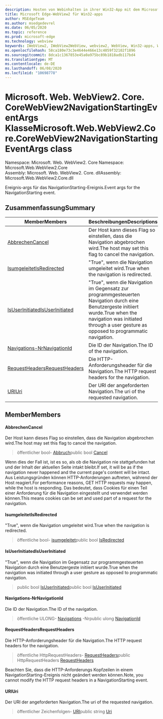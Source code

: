 ```yaml
---
description: Hosten von Webinhalten in ihrer Win32-App mit dem Microsoft Edge WebView2-Steuerelement
title: Microsoft Edge-WebView2 für Win32-apps
author: MSEdgeTeam
ms.author: msedgedevrel
ms.date: 06/05/2020
ms.topic: reference
ms.prod: microsoft-edge
ms.technology: webview
keywords: IWebView2, IWebView2WebView, webview2, WebView, Win32-apps, Win32, Edge, ICoreWebView2, ICoreWebView2Controller, Browser-Steuerelement, Edge-HTML
ms.openlocfilehash: 58ca180e73c3e4644e466e13c4059f32102f1896
ms.sourcegitcommit: 8dca1c1367853e45a0a975bc89b1818adb117bd4
ms.translationtype: MT
ms.contentlocale: de-DE
ms.lasthandoff: 06/08/2020
ms.locfileid: "10698778"
---
```

# <span data-ttu-id="80a0a-104">Microsoft. Web. WebView2. Core. CoreWebView2NavigationStartingEventArgs Klasse</span><span class="sxs-lookup"><span data-stu-id="80a0a-104">Microsoft.Web.WebView2.Core.CoreWebView2NavigationStartingEventArgs class</span></span> 

<span data-ttu-id="80a0a-105">Namespace: Microsoft. Web. WebView2. Core </span><span class="sxs-lookup"><span data-stu-id="80a0a-105">Namespace: Microsoft.Web.WebView2.Core</span></span>\
<span data-ttu-id="80a0a-106">Assembly: Microsoft. Web. WebView2. Core. dll</span><span class="sxs-lookup"><span data-stu-id="80a0a-106">Assembly: Microsoft.Web.WebView2.Core.dll</span></span>

<span data-ttu-id="80a0a-107">Ereignis-args für das NavigationStarting-Ereignis.</span><span class="sxs-lookup"><span data-stu-id="80a0a-107">Event args for the NavigationStarting event.</span></span>

## <span data-ttu-id="80a0a-108">Zusammenfassung</span><span class="sxs-lookup"><span data-stu-id="80a0a-108">Summary</span></span>

 <span data-ttu-id="80a0a-109">Member</span><span class="sxs-lookup"><span data-stu-id="80a0a-109">Members</span></span>                        | <span data-ttu-id="80a0a-110">Beschreibungen</span><span class="sxs-lookup"><span data-stu-id="80a0a-110">Descriptions</span></span>
--------------------------------|---------------------------------------------
[<span data-ttu-id="80a0a-111">Abbrechen</span><span class="sxs-lookup"><span data-stu-id="80a0a-111">Cancel</span></span>](#cancel) | <span data-ttu-id="80a0a-112">Der Host kann dieses Flag so einstellen, dass die Navigation abgebrochen wird.</span><span class="sxs-lookup"><span data-stu-id="80a0a-112">The host may set this flag to cancel the navigation.</span></span>
[<span data-ttu-id="80a0a-113">Isumgeleitet</span><span class="sxs-lookup"><span data-stu-id="80a0a-113">IsRedirected</span></span>](#isredirected) | <span data-ttu-id="80a0a-114">"True", wenn die Navigation umgeleitet wird.</span><span class="sxs-lookup"><span data-stu-id="80a0a-114">True when the navigation is redirected.</span></span>
[<span data-ttu-id="80a0a-115">IsUserInitiated</span><span class="sxs-lookup"><span data-stu-id="80a0a-115">IsUserInitiated</span></span>](#isuserinitiated) | <span data-ttu-id="80a0a-116">"True", wenn die Navigation im Gegensatz zur programmgesteuerten Navigation durch eine Benutzergeste initiiert wurde.</span><span class="sxs-lookup"><span data-stu-id="80a0a-116">True when the navigation was initiated through a user gesture as opposed to programmatic navigation.</span></span>
[<span data-ttu-id="80a0a-117">Navigations-Nr</span><span class="sxs-lookup"><span data-stu-id="80a0a-117">NavigationId</span></span>](#navigationid) | <span data-ttu-id="80a0a-118">Die ID der Navigation.</span><span class="sxs-lookup"><span data-stu-id="80a0a-118">The ID of the navigation.</span></span>
[<span data-ttu-id="80a0a-119">RequestHeaders</span><span class="sxs-lookup"><span data-stu-id="80a0a-119">RequestHeaders</span></span>](#requestheaders) | <span data-ttu-id="80a0a-120">Die HTTP-Anforderungsheader für die Navigation.</span><span class="sxs-lookup"><span data-stu-id="80a0a-120">The HTTP request headers for the navigation.</span></span>
[<span data-ttu-id="80a0a-121">URI</span><span class="sxs-lookup"><span data-stu-id="80a0a-121">Uri</span></span>](#uri) | <span data-ttu-id="80a0a-122">Der URI der angeforderten Navigation.</span><span class="sxs-lookup"><span data-stu-id="80a0a-122">The uri of the requested navigation.</span></span>

## <span data-ttu-id="80a0a-123">Member</span><span class="sxs-lookup"><span data-stu-id="80a0a-123">Members</span></span>

#### <span data-ttu-id="80a0a-124">Abbrechen</span><span class="sxs-lookup"><span data-stu-id="80a0a-124">Cancel</span></span> 

<span data-ttu-id="80a0a-125">Der Host kann dieses Flag so einstellen, dass die Navigation abgebrochen wird.</span><span class="sxs-lookup"><span data-stu-id="80a0a-125">The host may set this flag to cancel the navigation.</span></span>

> <span data-ttu-id="80a0a-126">öffentlicher bool- [Abbruch](#cancel)</span><span class="sxs-lookup"><span data-stu-id="80a0a-126">public bool [Cancel](#cancel)</span></span>

<span data-ttu-id="80a0a-127">Wenn dies der Fall ist, ist es so, als ob die Navigation nie stattgefunden hat und der Inhalt der aktuellen Seite intakt bleibt.</span><span class="sxs-lookup"><span data-stu-id="80a0a-127">If set, it will be as if the navigation never happened and the current page's content will be intact.</span></span> <span data-ttu-id="80a0a-128">Aus Leistungsgründen können HTTP-Anforderungen auftreten, während der Host reagiert.</span><span class="sxs-lookup"><span data-stu-id="80a0a-128">For performance reasons, GET HTTP requests may happen, while the host is responding.</span></span> <span data-ttu-id="80a0a-129">Das bedeutet, dass Cookies für einen Teil einer Anforderung für die Navigation eingestellt und verwendet werden können.</span><span class="sxs-lookup"><span data-stu-id="80a0a-129">This means cookies can be set and used part of a request for the navigation.</span></span>

#### <span data-ttu-id="80a0a-130">Isumgeleitet</span><span class="sxs-lookup"><span data-stu-id="80a0a-130">IsRedirected</span></span> 

<span data-ttu-id="80a0a-131">"True", wenn die Navigation umgeleitet wird.</span><span class="sxs-lookup"><span data-stu-id="80a0a-131">True when the navigation is redirected.</span></span>

> <span data-ttu-id="80a0a-132">öffentliche bool- [isumgeleitet](#isredirected)</span><span class="sxs-lookup"><span data-stu-id="80a0a-132">public bool [IsRedirected](#isredirected)</span></span>

#### <span data-ttu-id="80a0a-133">IsUserInitiated</span><span class="sxs-lookup"><span data-stu-id="80a0a-133">IsUserInitiated</span></span> 

<span data-ttu-id="80a0a-134">"True", wenn die Navigation im Gegensatz zur programmgesteuerten Navigation durch eine Benutzergeste initiiert wurde.</span><span class="sxs-lookup"><span data-stu-id="80a0a-134">True when the navigation was initiated through a user gesture as opposed to programmatic navigation.</span></span>

> <span data-ttu-id="80a0a-135">public bool [IsUserInitiated](#isuserinitiated)</span><span class="sxs-lookup"><span data-stu-id="80a0a-135">public bool [IsUserInitiated](#isuserinitiated)</span></span>

#### <span data-ttu-id="80a0a-136">Navigations-Nr</span><span class="sxs-lookup"><span data-stu-id="80a0a-136">NavigationId</span></span> 

<span data-ttu-id="80a0a-137">Die ID der Navigation.</span><span class="sxs-lookup"><span data-stu-id="80a0a-137">The ID of the navigation.</span></span>

> <span data-ttu-id="80a0a-138">öffentliche ULONG- [Navigations](#navigationid) -Nr</span><span class="sxs-lookup"><span data-stu-id="80a0a-138">public ulong [NavigationId](#navigationid)</span></span>

#### <span data-ttu-id="80a0a-139">RequestHeaders</span><span class="sxs-lookup"><span data-stu-id="80a0a-139">RequestHeaders</span></span> 

<span data-ttu-id="80a0a-140">Die HTTP-Anforderungsheader für die Navigation.</span><span class="sxs-lookup"><span data-stu-id="80a0a-140">The HTTP request headers for the navigation.</span></span>

> <span data-ttu-id="80a0a-141">öffentliche HttpRequestHeaders- [RequestHeaders](#requestheaders)</span><span class="sxs-lookup"><span data-stu-id="80a0a-141">public HttpRequestHeaders [RequestHeaders](#requestheaders)</span></span>

<span data-ttu-id="80a0a-142">Beachten Sie, dass die HTTP-Anforderungs Kopfzeilen in einem NavigationStarting-Ereignis nicht geändert werden können.</span><span class="sxs-lookup"><span data-stu-id="80a0a-142">Note, you cannot modify the HTTP request headers in a NavigationStarting event.</span></span>

#### <span data-ttu-id="80a0a-143">URI</span><span class="sxs-lookup"><span data-stu-id="80a0a-143">Uri</span></span> 

<span data-ttu-id="80a0a-144">Der URI der angeforderten Navigation.</span><span class="sxs-lookup"><span data-stu-id="80a0a-144">The uri of the requested navigation.</span></span>

> <span data-ttu-id="80a0a-145">öffentlicher Zeichenfolgen- [URI](#uri)</span><span class="sxs-lookup"><span data-stu-id="80a0a-145">public string [Uri](#uri)</span></span>

